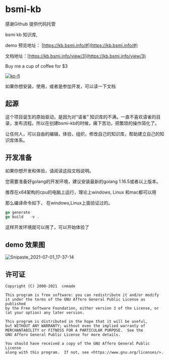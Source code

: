 # bsmi-kb

感谢Github 提供代码托管

bsmi kb 知识库,  

demo 预览地址： [https://kb.bsmi.info/#](https://kb.bsmi.info/#)

文档地址：[https://kb.bsmi.info/view/3](https://kb.bsmi.info/view/3)


Buy me a cup of coffee for $3

[![ko-fi](https://ko-fi.com/img/githubbutton_sm.svg)](https://ko-fi.com/M4M54KKIF)



如果你想安装，使用，或者是参加开发，可以读一下文档

## 起源

这个项目诞生的原始驱动，是因为对“语雀” 知识库的不满。一直不喜欢语雀的目录，发布流程。所以在创建bsmi-kb的时候，痛下苦功，把繁琐的操作简化了。

让任何人，可以自由的编辑，体验，组织，修改自己的知识库，帮助建立自己的知识库体系。


## 开发准备

如果你想开发和体验，请阅读这段文档说明。

您需要准备好golang的开发环境，建议安装最新的golang 1.16.5或者以上版本。

推荐在x64架构的cpu的电脑上运行，理论上windows, Linux 和mac都可以用

那么编译命令如下， 在windows,Linux上面验证过的。

```go 
go generate
go build   -v .
```


这样开发环境就可以用了，可以开始体验了


## demo 效果图

![Snipaste_2021-07-01_17-37-14](https://user-images.githubusercontent.com/278153/124104252-a7ca4c80-da94-11eb-97fd-5784a81b5ce3.png)


## 许可证

    Copyright (C) 2000-2021  cnmade

    This program is free software: you can redistribute it and/or modify
    it under the terms of the GNU Affero General Public License as published
    by the Free Software Foundation, either version 3 of the License, or
    (at your option) any later version.

    This program is distributed in the hope that it will be useful,
    but WITHOUT ANY WARRANTY; without even the implied warranty of
    MERCHANTABILITY or FITNESS FOR A PARTICULAR PURPOSE.  See the
    GNU Affero General Public License for more details.

    You should have received a copy of the GNU Affero General Public License
    along with this program.  If not, see <https://www.gnu.org/licenses/>.

